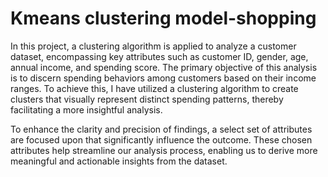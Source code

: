 # Kmeans clustering model-shopping
In this project, a clustering algorithm is applied to analyze a customer dataset, encompassing key attributes such as customer ID, gender, age, annual income, and spending score. The primary objective of this analysis is to discern spending behaviors among customers based on their income ranges. To achieve this, I have utilized a clustering algorithm to create clusters that visually represent distinct spending patterns, thereby facilitating a more insightful analysis.

To enhance the clarity and precision of findings, a select set of attributes are focused upon that significantly influence the outcome. These chosen attributes help streamline our analysis process, enabling us to derive more meaningful and actionable insights from the dataset.
